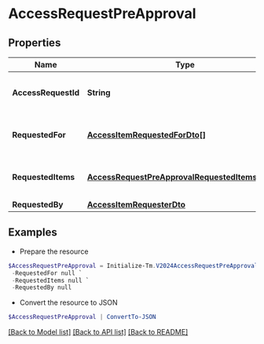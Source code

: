 # AccessRequestPreApproval
## Properties

Name | Type | Description | Notes
------------ | ------------- | ------------- | -------------
**AccessRequestId** | **String** | The unique ID of the access request. | 
**RequestedFor** | [**AccessItemRequestedForDto[]**](AccessItemRequestedForDto.md) | Identities access was requested for. | 
**RequestedItems** | [**AccessRequestPreApprovalRequestedItemsInner[]**](AccessRequestPreApprovalRequestedItemsInner.md) | Details of the access items being requested. | 
**RequestedBy** | [**AccessItemRequesterDto**](AccessItemRequesterDto.md) |  | 

## Examples

- Prepare the resource
```powershell
$AccessRequestPreApproval = Initialize-Tm.V2024AccessRequestPreApproval  -AccessRequestId 2c91808b6ef1d43e016efba0ce470904 `
 -RequestedFor null `
 -RequestedItems null `
 -RequestedBy null
```

- Convert the resource to JSON
```powershell
$AccessRequestPreApproval | ConvertTo-JSON
```

[[Back to Model list]](../README.md#documentation-for-models) [[Back to API list]](../README.md#documentation-for-api-endpoints) [[Back to README]](../README.md)

